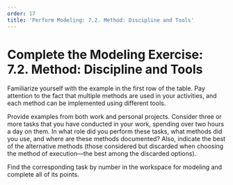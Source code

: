 ```yaml
---
order: 17
title: 'Perform Modeling: 7.2. Method: Discipline and Tools'
---
```


# Complete the Modeling Exercise: 7.2. Method: Discipline and Tools

Familiarize yourself with the example in the first row of the table. Pay attention to the fact that multiple methods are used in your activities, and each method can be implemented using different tools.

Provide examples from both work and personal projects. Consider three or more tasks that you have conducted in your work, spending over two hours a day on them. In what role did you perform these tasks, what methods did you use, and where are these methods documented? Also, indicate the best of the alternative methods (those considered but discarded when choosing the method of execution—the best among the discarded options).

Find the corresponding task by number in the workspace for modeling and complete all of its points.
